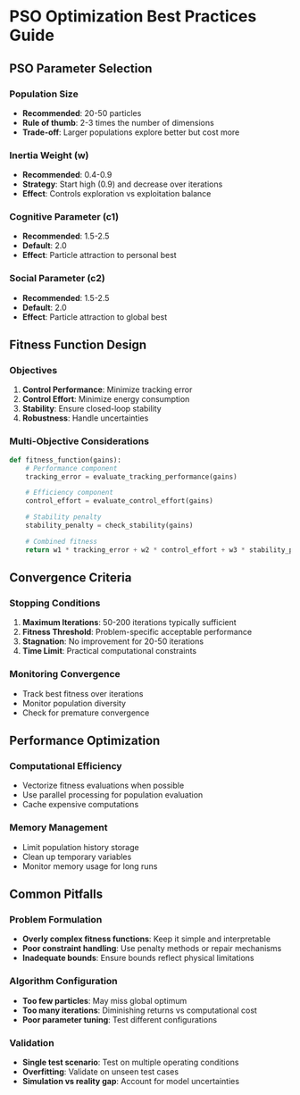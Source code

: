 # PSO Optimization Best Practices Guide

## PSO Parameter Selection

### Population Size
- **Recommended**: 20-50 particles
- **Rule of thumb**: 2-3 times the number of dimensions
- **Trade-off**: Larger populations explore better but cost more

### Inertia Weight (w)
- **Recommended**: 0.4-0.9
- **Strategy**: Start high (0.9) and decrease over iterations
- **Effect**: Controls exploration vs exploitation balance

### Cognitive Parameter (c1)
- **Recommended**: 1.5-2.5
- **Default**: 2.0
- **Effect**: Particle attraction to personal best

### Social Parameter (c2)
- **Recommended**: 1.5-2.5
- **Default**: 2.0
- **Effect**: Particle attraction to global best

## Fitness Function Design

### Objectives
1. **Control Performance**: Minimize tracking error
2. **Control Effort**: Minimize energy consumption
3. **Stability**: Ensure closed-loop stability
4. **Robustness**: Handle uncertainties

### Multi-Objective Considerations
```python
def fitness_function(gains):
    # Performance component
    tracking_error = evaluate_tracking_performance(gains)

    # Efficiency component
    control_effort = evaluate_control_effort(gains)

    # Stability penalty
    stability_penalty = check_stability(gains)

    # Combined fitness
    return w1 * tracking_error + w2 * control_effort + w3 * stability_penalty
```

## Convergence Criteria

### Stopping Conditions
1. **Maximum Iterations**: 50-200 iterations typically sufficient
2. **Fitness Threshold**: Problem-specific acceptable performance
3. **Stagnation**: No improvement for 20-50 iterations
4. **Time Limit**: Practical computational constraints

### Monitoring Convergence
- Track best fitness over iterations
- Monitor population diversity
- Check for premature convergence

## Performance Optimization

### Computational Efficiency
- Vectorize fitness evaluations when possible
- Use parallel processing for population evaluation
- Cache expensive computations

### Memory Management
- Limit population history storage
- Clean up temporary variables
- Monitor memory usage for long runs

## Common Pitfalls

### Problem Formulation
- **Overly complex fitness functions**: Keep it simple and interpretable
- **Poor constraint handling**: Use penalty methods or repair mechanisms
- **Inadequate bounds**: Ensure bounds reflect physical limitations

### Algorithm Configuration
- **Too few particles**: May miss global optimum
- **Too many iterations**: Diminishing returns vs computational cost
- **Poor parameter tuning**: Test different configurations

### Validation
- **Single test scenario**: Test on multiple operating conditions
- **Overfitting**: Validate on unseen test cases
- **Simulation vs reality gap**: Account for model uncertainties
